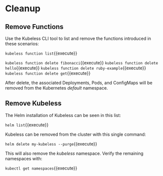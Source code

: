 # Cleanup #

## Remove Functions ##

Use the Kubeless CLI tool to list and remove the functions introduced in these scenarios:

`kubeless function list`{{execute}}

`kubeless function delete fibonacci`{{execute}}
`kubeless function delete hello`{{execute}}
`kubeless function delete ruby-example`{{execute}}
`kubeless function delete get`{{execute}}

After delete, the associated Deployments, Pods, and ConfigMaps will be removed from the Kubernetes _default_ namespace.

## Remove Kubeless ##

The Helm installation of Kubeless can be seen in this list:

`helm list`{{execute}}

Kubeless can be removed from the cluster with this single command:

`helm delete my-kubeless --purge`{{execute}}

This will also remove the _kubeless_ namespace. Verify the remaining namespaces with:

`kubectl get namespaces`{{execute}}
